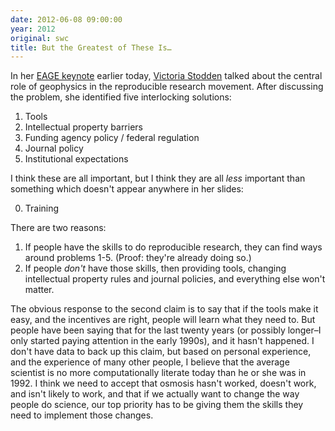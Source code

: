 ```yaml
---
date: 2012-06-08 09:00:00
year: 2012
original: swc
title: But the Greatest of These Is…
---
```

<p>In her <a href="http://www.eage.org/events/index.php?evp=6819&amp;ActiveMenu=44&amp;Opendivs=s3,s13,s29">EAGE keynote</a> earlier today, <a href="http://blog.stodden.net/">Victoria Stodden</a> talked about the central role of geophysics in the reproducible research movement. After discussing the problem, she identified five interlocking solutions:</p>
<ol>
<li>Tools</li>
<li>Intellectual property barriers</li>
<li>Funding agency policy / federal regulation</li>
<li>Journal policy</li>
<li>Institutional expectations</li>
</ol>
<p>I think these are all important, but I think they are all <em>less</em> important than something which doesn't appear anywhere in her slides:</p>
<ol start="0">
<li>Training</li>
</ol>
<p>There are two reasons:</p>
<ol>
<li>If people have the skills to do reproducible research, they can find ways around problems 1-5.  (Proof: they're already doing so.)</li>
<li>If people <em>don't</em> have those skills, then providing tools, changing intellectual property rules and journal policies, and everything else won't matter.</li>
</ol>
<p>The obvious response to the second claim is to say that if the tools make it easy, and the incentives are right, people will learn what they need to. But people have been saying that for the last twenty years (or possibly longer–I only started paying attention in the early 1990s), and it hasn't happened. I don't have data to back up this claim, but based on personal experience, and the experience of many other people, I believe that the average scientist is no more computationally literate today than he or she was in 1992. I think we need to accept that osmosis hasn't worked, doesn't work, and isn't likely to work, and that if we actually want to change the way people do science, our top priority has to be giving them the skills they need to implement those changes.</p>
